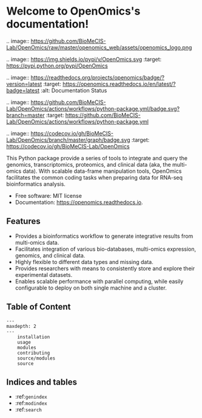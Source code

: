 # Welcome to OpenOmics's documentation!

.. image:: https://github.com/BioMeCIS-Lab/OpenOmics/raw/master/openomics_web/assets/openomics_logo.png

.. image:: https://img.shields.io/pypi/v/OpenOmics.svg
:target: https://pypi.python.org/pypi/OpenOmics

.. image:: https://readthedocs.org/projects/openomics/badge/?version=latest
:target: https://openomics.readthedocs.io/en/latest/?badge=latest
:alt: Documentation Status

.. image:: https://github.com/BioMeCIS-Lab/OpenOmics/actions/workflows/python-package.yml/badge.svg?branch=master
:target: https://github.com/BioMeCIS-Lab/OpenOmics/actions/workflows/python-package.yml

.. image:: https://codecov.io/gh/BioMeCIS-Lab/OpenOmics/branch/master/graph/badge.svg
:target: https://codecov.io/gh/BioMeCIS-Lab/OpenOmics

This Python package provide a series of tools to integrate and query the genomics, transcriptomics, proteomics, and
clinical data (aka, the multi-omics data). With scalable data-frame manipulation tools, OpenOmics facilitates the common
coding tasks when preparing data for RNA-seq bioinformatics analysis.

- Free software: MIT license
- Documentation: https://openomics.readthedocs.io.

## Features

- Provides a bioinformatics workflow to generate integrative results from multi-omics data.
- Facilitates integration of various bio-databases, multi-omics expression, genomics, and clinical data.
- Highly flexible to different data types and missing data.
- Provides researchers with means to consistently store and explore their experimental datasets.
- Enables scalable performance with parallel computing, while easily configurable to deploy on both single machine and a
  cluster.

## Table of Content

```{toctree}
---
maxdepth: 2
---
    installation
    usage
    modules
    contributing
    source/modules
    source
```

## Indices and tables

* :ref:`genindex`
* :ref:`modindex`
* :ref:`search`
